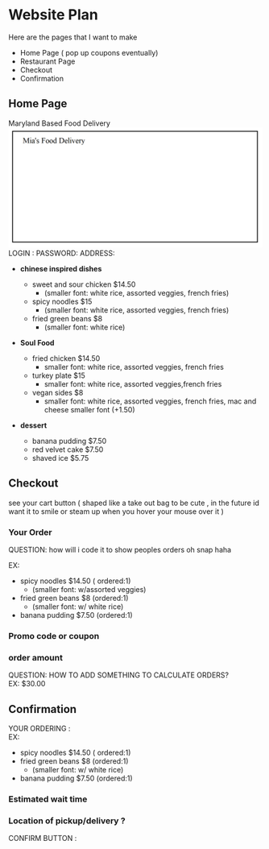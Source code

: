 # Website Plan
Here are the pages that I want to make
* Home Page ( pop up coupons eventually)
* Restaurant Page
* Checkout
* Confirmation

## Home Page
Maryland Based Food Delivery
![](./images/BasicHomePage.png)
LOGIN :
PASSWORD:
ADDRESS:


- **chinese inspired dishes**
    - sweet and sour chicken $14.50 
      - (smaller font: white rice, assorted veggies, french fries)
    - spicy noodles $15
      - (smaller font: white rice, assorted veggies, french fries)
    - fried green beans $8 
      - (smaller font: white rice)

- **Soul Food**
    - fried chicken $14.50 
      - smaller font: white rice, assorted veggies, french fries
    - turkey plate $15 
      - smaller font: white rice, assorted veggies,french fries
    - vegan sides $8 
      - smaller font: white rice, assorted veggies, french fries, mac and cheese smaller font (+1.50)

- **dessert**
  - banana pudding $7.50
  - red velvet cake $7.50
  - shaved ice $5.75

## Checkout
see your cart button ( shaped like a take out bag to be cute , in the future id want it to smile or steam up when you hover your mouse over it )

### Your Order
QUESTION: how will i code it to show peoples orders oh snap haha

EX: 
- spicy noodles $14.50 ( ordered:1)
  - (smaller font: w/assorted veggies)
- fried green beans $8 (ordered:1)
  - (smaller font: w/ white rice)
- banana pudding $7.50 (ordered:1)

### Promo code or coupon 

### order amount 
QUESTION: HOW TO ADD SOMETHING TO CALCULATE ORDERS?  
EX: $30.00

## Confirmation
YOUR ORDERING :  
EX: 
- spicy noodles $14.50 ( ordered:1)
- fried green beans $8 (ordered:1)
  - (smaller font: w/ white rice)
- banana pudding $7.50 (ordered:1)

### Estimated wait time 

### Location of pickup/delivery ?

CONFIRM BUTTON : 

